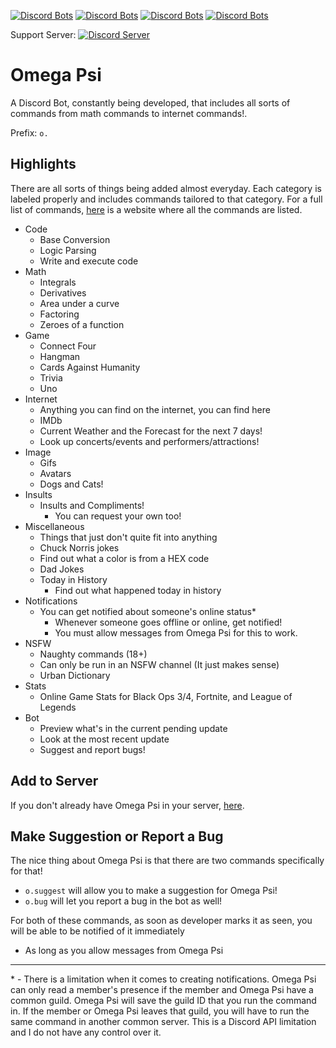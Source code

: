 [![Discord Bots](https://discordbots.org/api/widget/owner/535587516816949248.svg)](https://discordbots.org/bot/535587516816949248)
[![Discord Bots](https://discordbots.org/api/widget/status/535587516816949248.svg)](https://discordbots.org/bot/535587516816949248)
[![Discord Bots](https://discordbots.org/api/widget/servers/535587516816949248.svg)](https://discordbots.org/bot/535587516816949248)
[![Discord Bots](https://discordbots.org/api/widget/lib/535587516816949248.svg)](https://discordbots.org/bot/535587516816949248)

Support Server: [![Discord Server](https://img.shields.io/discord/521185038969208850.svg)](https://discord.gg/W8yVrHt)

# Omega Psi
A Discord Bot, constantly being developed, that includes all sorts of commands from math commands to internet commands!.

Prefix: `o.`

## Highlights
There are all sorts of things being added almost everyday.
Each category is labeled properly and includes commands tailored to that category.
For a full list of commands, [here](https://omegapsi.fellowhashbrown.com) is a website where all the commands are listed.
  * Code
    * Base Conversion
    * Logic Parsing
    * Write and execute code
  * Math
    * Integrals
    * Derivatives
    * Area under a curve
    * Factoring
    * Zeroes of a function
  * Game
    * Connect Four
    * Hangman
    * Cards Against Humanity
    * Trivia
    * Uno
  * Internet
    * Anything you can find on the internet, you can find here
    * IMDb
    * Current Weather and the Forecast for the next 7 days!
    * Look up concerts/events and performers/attractions!
  * Image
    * Gifs
    * Avatars
    * Dogs and Cats!
  * Insults
    * Insults and Compliments!
      * You can request your own too!
  * Miscellaneous
    * Things that just don't quite fit into anything
    * Chuck Norris jokes
    * Find out what a color is from a HEX code
    * Dad Jokes
    * Today in History
      * Find out what happened today in history
  * Notifications
    * You can get notified about someone's online status\*
      * Whenever someone goes offline or online, get notified!
      * You must allow messages from Omega Psi for this to work.
  * NSFW
    * Naughty commands (18+)
    * Can only be run in an NSFW channel (It just makes sense)
    * Urban Dictionary
  * Stats
    * Online Game Stats for Black Ops 3/4, Fortnite, and League of Legends
  * Bot
    * Preview what's in the current pending update
    * Look at the most recent update
    * Suggest and report bugs!

## Add to Server
If you don't already have Omega Psi in your server, [here](https://discordapp.com/oauth2/authorize?client_id=535587516816949248&scope=bot&permissions=519232).

## Make Suggestion or Report a Bug
The nice thing about Omega Psi is that there are two commands specifically for that!
 * `o.suggest` will allow you to make a suggestion for Omega Psi!
 * `o.bug` will let you report a bug in the bot as well!

For both of these commands, as soon as developer marks it as seen, you will be able to be notified of it immediately
 * As long as you allow messages from Omega Psi
 
___
\* - There is a limitation when it comes to creating notifications. Omega Psi can only read a member's presence if the member and Omega Psi have a common guild. Omega Psi will save the guild ID that you run the command in. If the member or Omega Psi leaves that guild, you will have to run the same command in another common server. This is a Discord API limitation and I do not have any control over it.
